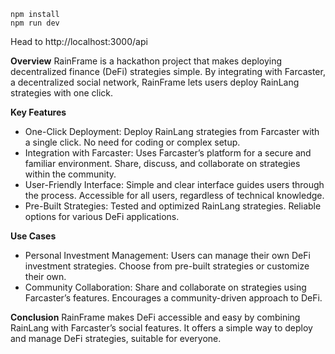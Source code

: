 ```
npm install
npm run dev
```

Head to http://localhost:3000/api


**Overview**
RainFrame is a hackathon project that makes deploying decentralized finance (DeFi) strategies simple. By integrating with Farcaster, a decentralized social network, RainFrame lets users deploy RainLang strategies with one click.


**Key Features**
- One-Click Deployment: Deploy RainLang strategies from Farcaster with a single click. No need for coding or complex setup.
- Integration with Farcaster: Uses Farcaster’s platform for a secure and familiar environment. Share, discuss, and collaborate on strategies within the community.
- User-Friendly Interface: Simple and clear interface guides users through the process. Accessible for all users, regardless of technical knowledge.
- Pre-Built Strategies: Tested and optimized RainLang strategies. Reliable options for various DeFi applications.


**Use Cases**
- Personal Investment Management: Users can manage their own DeFi investment strategies. Choose from pre-built strategies or customize their own.
- Community Collaboration: Share and collaborate on strategies using Farcaster’s features. Encourages a community-driven approach to DeFi.


**Conclusion**
RainFrame makes DeFi accessible and easy by combining RainLang with Farcaster’s social features. It offers a simple way to deploy and manage DeFi strategies, suitable for everyone.

